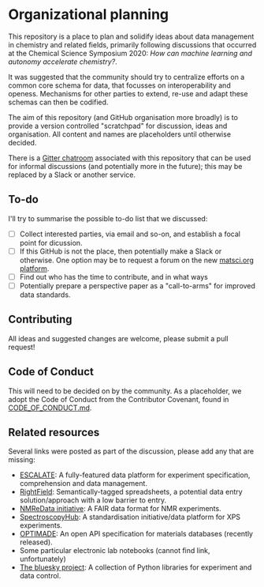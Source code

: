 # Organizational planning

This repository is a place to plan and solidify ideas about data management in chemistry and related fields, primarily following discussions that occurred at the Chemical Science Symposium 2020: *How can machine learning and autonomy accelerate chemistry?*. 

It was suggested that the community should try to centralize efforts on a common core schema for data, that focusses on interoperability and openess. Mechanisms for other parties to extend, re-use and adapt these schemas can then be codified.

The aim of this repository (and GitHub organisation more broadly) is to provide a version controlled "scratchpad" for discussion, ideas and organisation. 
All content and names are placeholders until otherwise decided. 

There is a [Gitter chatroom](https://gitter.im/neo-chem-org) associated with this repository that can be used for informal discussions (and potentially more in the future); this may be replaced by a Slack or another service.

## To-do

I'll try to summarise the possible to-do list that we discussed:

- [ ] Collect interested parties, via email and so-on, and establish a focal point for dicussion.
- [ ] If this GitHub is not the place, then potentially make a Slack or otherwise. One option may be to request a forum on the new [matsci.org platform](https://matsci.org/).
- [ ] Find out who has the time to contribute, and in what ways
- [ ] Potentially prepare a perspective paper as a "call-to-arms" for improved data standards.

## Contributing

All ideas and suggested changes are welcome, please submit a pull request!

## Code of Conduct

This will need to be decided on by the community. As a placeholder, we adopt the Code of Conduct from the Contributor Covenant, found in [CODE_OF_CONDUCT.md](CODE_OF_CONDUCT.md).

## Related resources

Several links were posted as part of the discussion, please add any that are missing:

- [ESCALATE](https://github.com/darkreactions/ESCALATE/): A fully-featured data platform for experiment specification, comprehension and data management.
- [RightField](https://rightfield.org.uk/): Semantically-tagged spreadsheets, a potential data entry solution/approach with a low barrier to entry.
- [NMReData initiative](http://nmredata.org/): A FAIR data format for NMR experiments.
- [SpectroscopyHub](https://spectroscopyhub.com/): A standardisation initiative/data platform for XPS experiments.
- [OPTIMADE](https://optimade.org): An open API specification for materials databases (recently released).
- Some particular electronic lab notebooks (cannot find link, unfortunately)
- [The bluesky project](https://blueskyproject.io/): A collection of Python libraries for experiment and data control.
